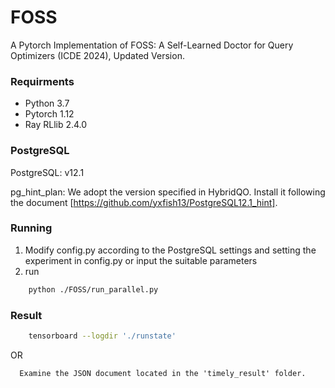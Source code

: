 # FOSS

A Pytorch Implementation of FOSS: A Self-Learned Doctor for Query Optimizers (ICDE 2024), Updated Version.

### Requirments

- Python 3.7
- Pytorch 1.12
- Ray RLlib 2.4.0

### PostgreSQL

PostgreSQL: v12.1

pg_hint_plan: We adopt the version specified in HybridQO. Install it following the document [https://github.com/yxfish13/PostgreSQL12.1_hint].

### Running

1. Modify config.py according to the PostgreSQL settings and setting the experiment in config.py or input the suitable parameters
2. run

```sh
    python ./FOSS/run_parallel.py
```

### Result

```sh
    tensorboard --logdir './runstate'
```

OR

```
  Examine the JSON document located in the 'timely_result' folder.
```
